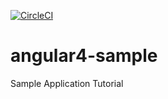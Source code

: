 [![CircleCI](https://circleci.com/gh/prasim/thrift.svg?style=shield)](https://circleci.com/gh/prasim/thrift)
# angular4-sample
Sample Application Tutorial
